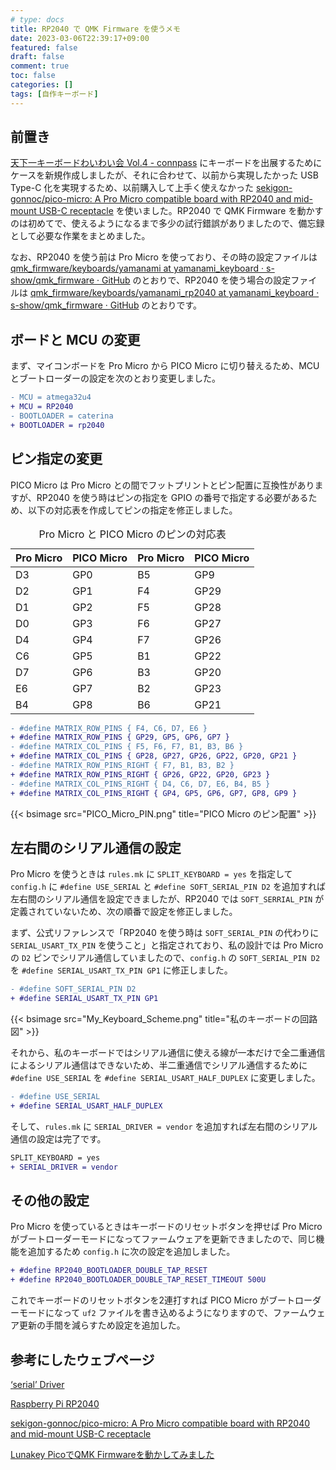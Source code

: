 ```yaml
---
# type: docs 
title: RP2040 で QMK Firmware を使うメモ
date: 2023-03-06T22:39:17+09:00
featured: false
draft: false
comment: true
toc: false
categories: []
tags: [自作キーボード]
---
```


## 前置き

[天下一キーボードわいわい会 Vol.4 - connpass](https://tenkey.connpass.com/event/273910/) にキーボードを出展するためにケースを新規作成しましたが、それに合わせて、以前から実現したかった USB Type-C 化を実現するため、以前購入して上手く使えなかった [sekigon-gonnoc/pico-micro: A Pro Micro compatible board with RP2040 and mid-mount USB-C receptacle](https://github.com/sekigon-gonnoc/pico-micro) を使いました。RP2040 で QMK Firmware を動かすのは初めてで、使えるようになるまで多少の試行錯誤がありましたので、備忘録として必要な作業をまとめました。

なお、RP2040 を使う前は Pro Micro を使っており、その時の設定ファイルは [qmk_firmware/keyboards/yamanami at yamanami_keyboard · s-show/qmk_firmware · GitHub](https://github.com/s-show/qmk_firmware/tree/yamanami_keyboard/keyboards/yamanami) のとおりで、RP2040 を使う場合の設定ファイルは [qmk_firmware/keyboards/yamanami_rp2040 at yamanami_keyboard · s-show/qmk_firmware · GitHub](https://github.com/s-show/qmk_firmware/tree/yamanami_keyboard/keyboards/yamanami_rp2040) のとおりです。

## ボードと MCU の変更

まず、マイコンボードを Pro Micro から PICO Micro に切り替えるため、MCU とブートローダーの設定を次のとおり変更しました。

```diff
- MCU = atmega32u4
+ MCU = RP2040
- BOOTLOADER = caterina
+ BOOTLOADER = rp2040
```

## ピン指定の変更

PICO Micro は Pro Micro との間でフットプリントとピン配置に互換性がありますが、RP2040 を使う時はピンの指定を GPIO の番号で指定する必要があるため、以下の対応表を作成してピンの指定を修正しました。

<table>
<caption>Pro Micro と PICO Micro のピンの対応表</caption>
<thead>
  <tr>
    <th class="thead" scope="col">Pro Micro</th>
    <th class="thead" scope="col">PICO Micro</th>
    <th class="thead" scope="col">Pro Micro</th>
    <th class="thead" scope="col">PICO Micro</th>
  </tr>
</thead>
<tbody>
  <tr>
    <td>D3</td> <td>GP0</td> <td>B5</td> <td>GP9</td>
  </tr>
  <tr>
    <td>D2</td> <td>GP1</td> <td>F4</td> <td>GP29</td>
  </tr>
  <tr>
    <td>D1</td> <td>GP2</td> <td>F5</td> <td>GP28</td>
  </tr>
  <tr>
    <td>D0</td> <td>GP3</td> <td>F6</td> <td>GP27</td>
  </tr>
  <tr>
    <td>D4</td> <td>GP4</td> <td>F7</td> <td>GP26</td>
  </tr>
  <tr>
    <td>C6</td> <td>GP5</td> <td>B1</td> <td>GP22</td>
  </tr>
  <tr>
    <td>D7</td> <td>GP6</td> <td>B3</td> <td>GP20</td>
  </tr>
  <tr>
    <td>E6</td> <td>GP7</td> <td>B2</td> <td>GP23</td>
  </tr>
  <tr>
    <td>B4</td> <td>GP8</td> <td>B6</td> <td>GP21</td>
  </tr>
</tbody>
</table>


```diff
- #define MATRIX_ROW_PINS { F4, C6, D7, E6 }
+ #define MATRIX_ROW_PINS { GP29, GP5, GP6, GP7 }
- #define MATRIX_COL_PINS { F5, F6, F7, B1, B3, B6 }
+ #define MATRIX_COL_PINS { GP28, GP27, GP26, GP22, GP20, GP21 }
- #define MATRIX_ROW_PINS_RIGHT { F7, B1, B3, B2 }
+ #define MATRIX_ROW_PINS_RIGHT { GP26, GP22, GP20, GP23 }
- #define MATRIX_COL_PINS_RIGHT { D4, C6, D7, E6, B4, B5 }
+ #define MATRIX_COL_PINS_RIGHT { GP4, GP5, GP6, GP7, GP8, GP9 }
```

{{< bsimage src="PICO_Micro_PIN.png" title="PICO Micro のピン配置" >}}

## 左右間のシリアル通信の設定

Pro Micro を使うときは `rules.mk` に `SPLIT_KEYBOARD = yes` を指定して `config.h` に `#define USE_SERIAL` と `#define SOFT_SERIAL_PIN D2` を追加すれば左右間のシリアル通信を設定できましたが、RP2040 では `SOFT_SERRIAL_PIN` が定義されていないため、次の順番で設定を修正しました。

まず、公式リファレンスで「RP2040 を使う時は `SOFT_SERIAL_PIN` の代わりに `SERIAL_USART_TX_PIN` を使うこと」と指定されており、私の設計では Pro Micro の `D2` ピンでシリアル通信していましたので、`config.h` の `SOFT_SERIAL_PIN D2` を `#define SERIAL_USART_TX_PIN GP1` に修正しました。

```diff
- #define SOFT_SERIAL_PIN D2
+ #define SERIAL_USART_TX_PIN GP1
```

{{< bsimage src="My_Keyboard_Scheme.png" title="私のキーボードの回路図" >}}

それから、私のキーボードではシリアル通信に使える線が一本だけで全二重通信によるシリアル通信はできないため、半二重通信でシリアル通信するために `#define USE_SERIAL` を `#define SERIAL_USART_HALF_DUPLEX` に変更しました。

```diff
- #define USE_SERIAL
+ #define SERIAL_USART_HALF_DUPLEX
```

そして、`rules.mk` に `SERIAL_DRIVER = vendor` を追加すれば左右間のシリアル通信の設定は完了です。

```diff
SPLIT_KEYBOARD = yes
+ SERIAL_DRIVER = vendor
```

## その他の設定

Pro Micro を使っているときはキーボードのリセットボタンを押せば Pro Micro がブートローダーモードになってファームウェアを更新できましたので、同じ機能を追加するため `config.h` に次の設定を追加しました。

```diff
+ #define RP2040_BOOTLOADER_DOUBLE_TAP_RESET
+ #define RP2040_BOOTLOADER_DOUBLE_TAP_RESET_TIMEOUT 500U
```

これでキーボードのリセットボタンを2連打すれば PICO Micro がブートローダーモードになって `uf2` ファイルを書き込めるようになりますので、ファームウェア更新の手間を減らすため設定を追加した。

## 参考にしたウェブページ

[‘serial’ Driver](https://docs.qmk.fm/#/serial_driver)

[Raspberry Pi RP2040](https://docs.qmk.fm/#/platformdev_rp2040)

[sekigon-gonnoc/pico-micro: A Pro Micro compatible board with RP2040 and mid-mount USB-C receptacle](https://github.com/sekigon-gonnoc/pico-micro)

[Lunakey PicoでQMK Firmwareを動かしてみました](https://www.eisbahn.jp/yoichiro/2022/08/luankey_pico_qmk_firmware.html)
